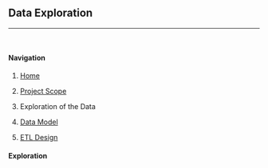 ## Data Exploration
------------------------------------

<br>

#### Navigation

1. [Home](../README.md)

2. [Project Scope](ProjectScope.md)

3. Exploration of the Data

4. [Data Model](DataModel.md)

5. [ETL Design](ETLDesign.md)


#### Exploration